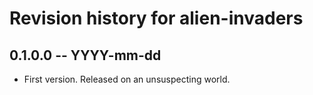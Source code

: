 # Revision history for alien-invaders

## 0.1.0.0 -- YYYY-mm-dd

* First version. Released on an unsuspecting world.
